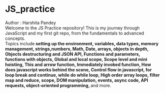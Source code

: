 # JS_practice
Author : Harshita Pandey <br>
Welcome to the JS Practice repository! This is my journey through JavaScript and my first git repo, from the fundamentals to advanced concepts. <br>Topics include<b> setting up the environment, variables, data types, memory management, strings,numbers, Math, Date, arrays, objects in depth, Objects destructuring and JSON API, Functions and parameters, functions with objects, Global and local scope, Scope level and mini hoisting, This and arrow function, Immediately invoked function, How does javascript works behind the scene, Control flow in javascript, for loop break and continue, while do while loop, High order array loops, filter map and reduce, scope, DOM manipulation, events, async code, API requests, object-oriented programming, </b>and more.
